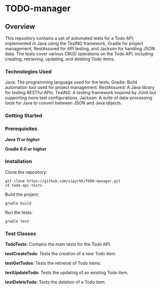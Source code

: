 # TODO-manager

## Overview
This repository contains a set of automated tests for a Todo API, implemented in Java using the TestNG framework, Gradle for project management, RestAssured for API testing, and Jackson for handling JSON data. The tests cover various CRUD operations on the Todo API, including creating, retrieving, updating, and deleting Todo items.

### Technologies Used
Java: The programming language used for the tests.
Gradle: Build automation tool used for project management.
RestAssured: A Java library for testing RESTful APIs.
TestNG: A testing framework inspired by JUnit but supporting more test configurations.
Jackson: A suite of data-processing tools for Java to convert between JSON and Java objects.

### Getting Started
### Prerequisites
***Java 11 or higher***

**Gradle 6.0 or higher**

### Installation

Clone the repository:
 
```
git clone https://github.com/sipyrkh/TODO-manager.git
cd todo-api-tests
```
Build the project:

 
`gradle build`

Run the tests:

`gradle test`

### Test Classes
**TodoTests**: Contains the main tests for the Todo API:

**testCreateTodo**: Tests the creation of a new Todo item.

**testGetTodos**: Tests the retrieval of Todo items.

**testUpdateTodo**: Tests the updating of an existing Todo item.

**testDeleteTodo**: Tests the deletion of a Todo item.
